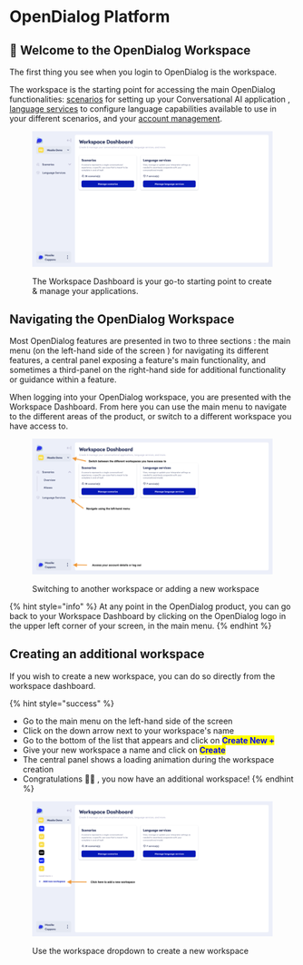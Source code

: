 # OpenDialog Platform

## 👋 Welcome to the OpenDialog Workspace

The first thing you see when you login to OpenDialog is the workspace.&#x20;

The workspace is the starting point for accessing the main OpenDialog functionalities:  [scenarios](broken-reference) for setting up your Conversational AI application ,  [language services](language-services.md) to configure language capabilities available to use in your different scenarios, and your  [account management](opendialog-account-management/). &#x20;

<figure><img src="../../.gitbook/assets/OD-workspacedashboard.png" alt=""><figcaption><p>The Workspace Dashboard is your go-to starting point to create &#x26; manage your applications.</p></figcaption></figure>

## Navigating the OpenDialog Workspace

Most OpenDialog features are presented in two to three sections : the main menu (on the left-hand side of the screen ) for navigating its different features, a central panel exposing a feature's main functionality, and sometimes a third-panel on the right-hand side for additional functionality or guidance within a feature.

When logging into your OpenDialog workspace, you are presented with the Workspace Dashboard.  From here you can use the main menu to navigate to the different areas of the product, or switch to a different workspace you have access to. &#x20;

<figure><img src="../../.gitbook/assets/OD-workspacenavigation.png" alt=""><figcaption><p>Switching to another workspace or adding a new workspace</p></figcaption></figure>

{% hint style="info" %}
At any point in the OpenDialog product, you can go back to your Workspace Dashboard by clicking on the OpenDialog logo in the upper left corner of your screen, in the main menu.
{% endhint %}

## Creating an additional workspace

If you wish to create a new workspace, you can do so directly from the workspace dashboard. &#x20;

{% hint style="success" %}
* Go to the main menu on the left-hand side of the screen
* Click on the down arrow next to your workspace's name
* Go to the bottom of the list that appears and click on <mark style="color:blue;">**Create New +**</mark>
* Give your new workspace a name and click on <mark style="color:blue;">**Create**</mark>
* The central panel shows a loading animation during the workspace creation
* Congratulations 🙌🏻 , you now have an additional workspace!
{% endhint %}

<figure><img src="../../.gitbook/assets/OD-workspacecreatenew.png" alt=""><figcaption><p>Use the workspace dropdown to create a new workspace</p></figcaption></figure>

